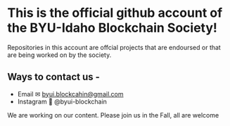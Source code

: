 # This is the official github account of the BYU-Idaho Blockchain Society! 

Repositories in this account are offcial projects that are endoursed or that are being worked on by the society. 

## Ways to contact us -
  - Email ✉ byui.blockcahin@gmail.com
  - Instagram 📸 @byui-blockchain

We are working on our content. Please join us in the Fall, all are welcome

<!---
byui-blockchain/byui-blockchain is a ✨ special ✨ repository because its `README.md` (this file) appears on your GitHub profile.
You can click the Preview link to take a look at your changes.
--->
